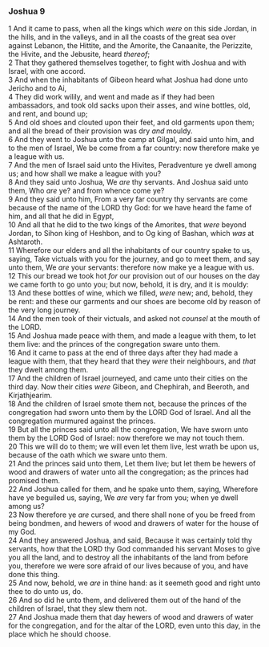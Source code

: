 ### Joshua 9

1 And it came to pass, when all the kings which *were* on this side Jordan, in the hills, and in the valleys, and in all the coasts of the great sea over against Lebanon, the Hittite, and the Amorite, the Canaanite, the Perizzite, the Hivite, and the Jebusite, heard *thereof*;  
2 That they gathered themselves together, to fight with Joshua and with Israel, with one accord.  
3 And when the inhabitants of Gibeon heard what Joshua had done unto Jericho and to Ai,  
4 They did work wilily, and went and made as if they had been ambassadors, and took old sacks upon their asses, and wine bottles, old, and rent, and bound up;  
5 And old shoes and clouted upon their feet, and old garments upon them; and all the bread of their provision was dry *and* mouldy.  
6 And they went to Joshua unto the camp at Gilgal, and said unto him, and to the men of Israel, We be come from a far country: now therefore make ye a league with us.  
7 And the men of Israel said unto the Hivites, Peradventure ye dwell among us; and how shall we make a league with you?  
8 And they said unto Joshua, We *are* thy servants. And Joshua said unto them, Who *are* ye? and from whence come ye?  
9 And they said unto him, From a very far country thy servants are come because of the name of the LORD thy God: for we have heard the fame of him, and all that he did in Egypt,  
10 And all that he did to the two kings of the Amorites, that *were* beyond Jordan, to Sihon king of Heshbon, and to Og king of Bashan, which *was* at Ashtaroth.  
11 Wherefore our elders and all the inhabitants of our country spake to us, saying, Take victuals with you for the journey, and go to meet them, and say unto them, We *are* your servants: therefore now make ye a league with us.  
12 This our bread we took hot *for* our provision out of our houses on the day we came forth to go unto you; but now, behold, it is dry, and it is mouldy:  
13 And these bottles of wine, which we filled, *were* new; and, behold, they be rent: and these our garments and our shoes are become old by reason of the very long journey.  
14 And the men took of their victuals, and asked not *counsel* at the mouth of the LORD.  
15 And Joshua made peace with them, and made a league with them, to let them live: and the princes of the congregation sware unto them.  
16 And it came to pass at the end of three days after they had made a league with them, that they heard that they *were* their neighbours, and *that* they dwelt among them.  
17 And the children of Israel journeyed, and came unto their cities on the third day. Now their cities *were* Gibeon, and Chephirah, and Beeroth, and Kirjathjearim.  
18 And the children of Israel smote them not, because the princes of the congregation had sworn unto them by the LORD God of Israel. And all the congregation murmured against the princes.  
19 But all the princes said unto all the congregation, We have sworn unto them by the LORD God of Israel: now therefore we may not touch them.  
20 This we will do to them; we will even let them live, lest wrath be upon us, because of the oath which we sware unto them.  
21 And the princes said unto them, Let them live; but let them be hewers of wood and drawers of water unto all the congregation; as the princes had promised them.  
22 And Joshua called for them, and he spake unto them, saying, Wherefore have ye beguiled us, saying, We *are* very far from you; when ye dwell among us?  
23 Now therefore ye *are* cursed, and there shall none of you be freed from being bondmen, and hewers of wood and drawers of water for the house of my God.  
24 And they answered Joshua, and said, Because it was certainly told thy servants, how that the LORD thy God commanded his servant Moses to give you all the land, and to destroy all the inhabitants of the land from before you, therefore we were sore afraid of our lives because of you, and have done this thing.  
25 And now, behold, we *are* in thine hand: as it seemeth good and right unto thee to do unto us, do.  
26 And so did he unto them, and delivered them out of the hand of the children of Israel, that they slew them not.  
27 And Joshua made them that day hewers of wood and drawers of water for the congregation, and for the altar of the LORD, even unto this day, in the place which he should choose.  
